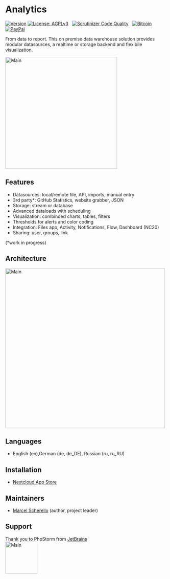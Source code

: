 # Analytics

[![Version](https://img.shields.io/github/release/rello/analytics.svg)](https://github.com/rello/analytics/blob/master/CHANGELOG.md)&#160;[![License: AGPLv3](https://img.shields.io/badge/license-AGPLv3-blue.svg)](http://www.gnu.org/licenses/agpl-3.0)&#160;&#160;&#160;[![Scrutinizer Code Quality](https://scrutinizer-ci.com/g/rello/analytics/badges/quality-score.png?b=master)](https://scrutinizer-ci.com/g/rello/analytics/?branch=master)&#160;&#160;&#160;[![Bitcoin](https://img.shields.io/badge/donate-Bitcoin-blue.svg)](https://github.com/rello/audioplayer/wiki/donate)&#160;[![PayPal](https://img.shields.io/badge/donate-PayPal-blue.svg)](https://github.com/rello/audioplayer/wiki/donate)

From data to report. This on premise data warehouse solution provides modular datasources, a realtime or storage backend and flexibile visualization.

<img src="https://raw.githubusercontent.com/rello/data/master/screenshots/logo.png" alt="Main" width="350" title="Analytics">

## Features
- Datasources: local/remote file, API, imports, manual entry
- 3rd party*: GitHub Statistics, website grabber, JSON
- Storage: stream or database
- Advanced dataloads with scheduling
- Visualization: combinded charts, tables, filters
- Thresholds for alerts and color coding
- Integration: Files app, Activity, Notifications, Flow, Dashboard (NC20)
- Sharing: user, groups, link

(*work in progress)

## Architecture

<img src="https://raw.githubusercontent.com/rello/data/master/screenshots/architecture.png" alt="Main" width="500" title="Analytics">

## Languages
- English (en),German (de, de_DE), Russian (ru, ru_RU)

## Installation
- [Nextcloud App Store](https://apps.nextcloud.com/apps/analytics)

## Maintainers
- [Marcel Scherello](https://github.com/rello) (author, project leader)

## Support
Thank you to PhpStorm from [JetBrains](https://www.jetbrains.com/?from=AudioPlayerforNextcloudandownCloud) <br>
<img src="https://raw.githubusercontent.com/rello/data/master/screenshots/jetbrains.svg" alt="Main" width="100" title="Analytics">